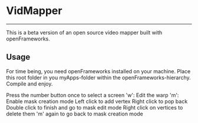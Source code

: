 VidMapper
================
----

This is a beta version of an open source video mapper built with openFrameworks.

Usage
----
For time being, you need openFrameworks installed on your machine. Place this root folder in you myApps-folder within the openFrameworks-hierarchy. Compile and enjoy.

Press the number button once to select a screen
'w': Edit the warp
'm': Enable mask creation mode
	Left click to add vertex
	Right click to pop back
	Double click to finish and go to mask edit mode
	Right click on vertices to delete them
	'm' again to go back to mask creation mode

